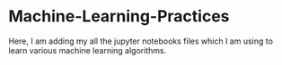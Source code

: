 # Machine-Learning-Practices

Here, I am adding my all the jupyter notebooks files which I am using to learn various machine learning algorithms.
